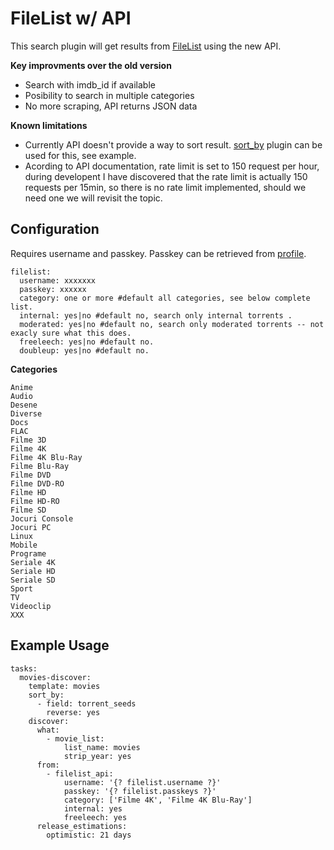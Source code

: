 # FileList w/ API
This search plugin will get results from [FileList](https://filelist.io) using the new API.

**Key improvments over the old version**
* Search with imdb_id if available
* Posibility to search in multiple categories
* No more scraping, API returns JSON data

**Known limitations**
* Currently API doesn't provide a way to sort result. [sort_by](https://flexget.com/Plugins/sort_by) plugin can be used for this, see example.
* Acording to API documentation, rate limit is set to 150 request per hour, during developent I have discovered that the rate limit is actually 150 requests per 15min, so there is no rate limit implemented, should we need one we will revisit the topic.

## Configuration
Requires username and passkey. Passkey can be retrieved from [profile](https://filelist.io/my.php).

```
filelist:
  username: xxxxxxx
  passkey: xxxxxx
  category: one or more #default all categories, see below complete list.
  internal: yes|no #default no, search only internal torrents .
  moderated: yes|no #default no, search only moderated torrents -- not exacly sure what this does.
  freeleech: yes|no #default no.
  doubleup: yes|no #default no.
```

**Categories**
```
Anime 
Audio 
Desene
Diverse
Docs
FLAC
Filme 3D
Filme 4K
Filme 4K Blu-Ray
Filme Blu-Ray
Filme DVD
Filme DVD-RO
Filme HD
Filme HD-RO
Filme SD
Jocuri Console
Jocuri PC
Linux
Mobile
Programe
Seriale 4K
Seriale HD
Seriale SD
Sport
TV
Videoclip
XXX
```
## Example Usage

```
tasks:
  movies-discover:
    template: movies
    sort_by:
      - field: torrent_seeds
        reverse: yes    
    discover:
      what:
        - movie_list: 
            list_name: movies
            strip_year: yes
      from:
        - filelist_api: 
            username: '{? filelist.username ?}'
            passkey: '{? filelist.passkeys ?}'
            category: ['Filme 4K', 'Filme 4K Blu-Ray']
            internal: yes
            freeleech: yes
      release_estimations:
        optimistic: 21 days
```